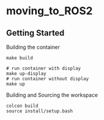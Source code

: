 # moving_to_ROS2 #

## Getting Started ##

Building the container

```shell
make build

# run container with display
make up-display
# run container without display
make up
```

Building and Sourcing the workspace

```shell
colcon build
source install/setup.bash
```

